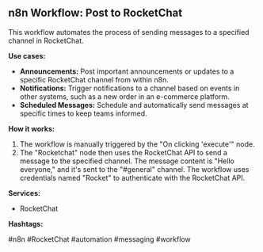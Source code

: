 ## n8n Workflow: Post to RocketChat

This workflow automates the process of sending messages to a specified channel in RocketChat.

**Use cases:**

*   **Announcements:** Post important announcements or updates to a specific RocketChat channel from within n8n.
*   **Notifications:** Trigger notifications to a channel based on events in other systems, such as a new order in an e-commerce platform.
*   **Scheduled Messages:** Schedule and automatically send messages at specific times to keep teams informed.

**How it works:**

1.  The workflow is manually triggered by the "On clicking 'execute'" node.
2.  The "Rocketchat" node then uses the RocketChat API to send a message to the specified channel. The message content is "Hello everyone," and it's sent to the "#general" channel. The workflow uses credentials named "Rocket" to authenticate with the RocketChat API.

**Services:**

*   RocketChat

**Hashtags:**

#n8n #RocketChat #automation #messaging #workflow
